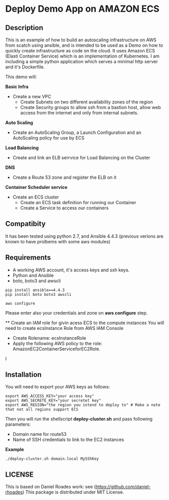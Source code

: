 Deploy Demo App on AMAZON ECS
=============================


Description
-----------

This is an example of how to build an autoscaling infrastructure on AWS from scatch using ansible, and is intended to be used as a 
Demo on how to quickly create infrastructure as code on the cloud.
It uses Amazon ECS (Elasti Container Service) which is an implementation of Kubernetes.
I am including a simple python application which serves a minimal http server and it's Dockerfile.

This demo will:

**Basic Infra**
- Create a new VPC
  - Create Subnets on two different availability zones of the region
  - Create Security groups to allow ssh from a bastion host, allow web access from the internet and only from internal subnets.

**Auto Scaling**
- Create an AutoScaling Group, a Launch Configuration and an AutoScaling policy for use by ECS

**Load Balancing**
- Create and link an ELB serrvice for Load Balancing on the Cluster

**DNS**
- Create a Route 53 zone and register the ELB on it

**Container Scheduler service**
- Create an ECS cluster
  - Create an ECS task definition for running our Container
  - Create a Service to access our containers
 


Compatibity
-----------

It has been tested using python 2.7, and Ansible 4.4.3 (previous verions are known to have prolbems with some aws modules)

Requirements
------------
- A working AWS account, it's access keys and ssh keys.
- Python and Ansible
- boto, boto3 and awscli

```
pip install ansible==4.4.3
pip install boto boto3 awscli

aws configure
````

Please enter also your credentials and zone on **aws configure** step.

** Create an IAM role for givin acess ECS to the compute instances
You will need to create ecsInstance Role from AWS IAM Console
* Create Rolename: ecsInstanceRole
* Apply the following AWS policy to the role: AmazonEC2ContainerServiceforEC2Role.

I


Installation
----------

You will need to export your AWS keys as follows:

```
export AWS_ACCESS_KEY="your access key"
export AWS_SECRETE_KEY="your secretet key"
export AWS_REGION="the region you intend to deploy to" # Make a note that not all regions support ECS
```

Then you will run the shellscript **deploy-cluster.sh** and pass following parameters:
- Domain name for route53
- Name of SSH credentials to link to the EC2 instances


**Example**
```
./deploy-cluster.sh domain.local MySShKey
```


LICENSE
-------
This is based on Daniel Roades work: see (https://github.com/daniel-rhoades) 
This package is distributed under MIT License.

